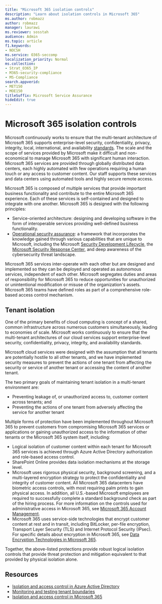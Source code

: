```yaml
---
title: "Microsoft 365 isolation controls"
description: "Learn about isolation controls in Microsoft 365"
ms.author: robmazz
author: robmazz
manager: laurawi
ms.reviewer: sosstah
audience: Admin
ms.topic: article
f1.keywords:
- NOCSH
ms.service: O365-seccomp
localization_priority: Normal
ms.collection:
- Strat_O365_IP
- M365-security-compliance
- MS-Compliance
search.appverid:
- MET150
- MOE150
titleSuffix: Microsoft Service Assurance
hideEdit: true
---
```


# Microsoft 365 isolation controls

Microsoft continuously works to ensure that the multi-tenant architecture of Microsoft 365 supports enterprise-level security, confidentiality, privacy, integrity, local, international, and availability [standards](https://www.microsoft.com/trust-center/compliance/compliance-overview). The scale and the scope of services provided by Microsoft make it difficult and non-economical to manage Microsoft 365 with significant human interaction. Microsoft 365 services are provided through globally distributed data centers, each highly automated with few operations requiring a human touch or any access to customer content. Our staff supports these services and data centers using automated tools and highly secure remote access.

Microsoft 365 is composed of multiple services that provide important business functionality and contribute to the entire Microsoft 365 experience. Each of these services is self-contained and designed to integrate with one another. Microsoft 365 is designed with the following principles:

- Service-oriented architecture: designing and developing software in the form of interoperable services providing well-defined business functionality.
- [Operational security assurance](https://www.microsoft.com/securityengineering/osa): a framework that incorporates the knowledge gained through various capabilities that are unique to Microsoft, including the Microsoft [Security Development Lifecycle](https://www.microsoft.com/sdl/default.aspx), the [Microsoft Security Response Center](https://www.microsoft.com/msrc), and deep awareness of the cybersecurity threat landscape.

Microsoft 365 services inter-operate with each other but are designed and implemented so they can be deployed and operated as autonomous services, independent of each other. Microsoft segregates duties and areas of responsibility for Microsoft 365 to reduce opportunities for unauthorized or unintentional modification or misuse of the organization's assets. Microsoft 365 teams have defined roles as part of a comprehensive role-based access control mechanism.

## Tenant isolation

One of the primary benefits of cloud computing is concept of a shared, common infrastructure across numerous customers simultaneously, leading to economies of scale. Microsoft works continuously to ensure that the multi-tenant architectures of our cloud services support enterprise-level security, confidentiality, privacy, integrity, and availability standards.

Microsoft cloud services were designed with the assumption that all tenants are potentially hostile to all other tenants, and we have implemented security measures to prevent the actions of one tenant from affecting the security or service of another tenant or accessing the content of another tenant.

The two primary goals of maintaining tenant isolation in a multi-tenant environment are:

- Preventing leakage of, or unauthorized access to, customer content across tenants; and
- Preventing the actions of one tenant from adversely affecting the service for another tenant

Multiple forms of protection have been implemented throughout Microsoft 365 to prevent customers from compromising Microsoft 365 services or applications or gaining unauthorized access to the information of other tenants or the Microsoft 365 system itself, including:

- Logical isolation of customer content within each tenant for Microsoft 365 services is achieved through Azure Active Directory authorization and role-based access control.
- SharePoint Online provides data isolation mechanisms at the storage level.
- Microsoft uses rigorous physical security, background screening, and a multi-layered encryption strategy to protect the confidentiality and integrity of customer content. All Microsoft 365 datacenters have biometric access controls, with most requiring palm prints to gain physical access. In addition, all U.S.-based Microsoft employees are required to successfully complete a standard background check as part of the hiring process. For more information on the controls used for administrative access in Microsoft 365, see [Microsoft 365 Account Management](assurance-microsoft-365-account-management.md).
- Microsoft 365 uses service-side technologies that encrypt customer content at rest and in transit, including BitLocker, per-file encryption, Transport Layer Security (TLS) and Internet Protocol Security (IPsec). For specific details about encryption in Microsoft 365, see [Data Encryption Technologies in Microsoft 365](/microsoft-365/compliance/office-365-encryption-in-the-microsoft-cloud-overview).

Together, the above-listed protections provide robust logical isolation controls that provide threat protection and mitigation equivalent to that provided by physical isolation alone.

## Resources

- [Isolation and access control in Azure Active Directory](/microsoft-365/enterprise/microsoft-365-isolation-in-azure-active-directory)
- [Monitoring and testing tenant boundaries](assurance-monitoring-and-testing.md)
- [Isolation and access control in Microsoft 365](/microsoft-365/enterprise/microsoft-365-isolation-in-microsoft-365)
